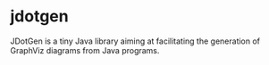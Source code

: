 # jdotgen

JDotGen is a tiny Java library aiming at facilitating the generation of GraphViz diagrams from Java programs.
